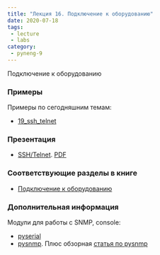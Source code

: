 ```yaml
---
title: "Лекция 16. Подключение к оборудованию"
date: 2020-07-18
tags:
 - lecture
 - labs
category:
 - pyneng-9
---
```


Подключение к оборудованию

### Примеры

Примеры по сегодняшним темам:

* [19_ssh_telnet](https://github.com/pyneng/pyneng-online-9-may-aug-2020/tree/master/examples/19_ssh_telnet)

### Презентация

* [SSH/Telnet](https://gitpitch.com/natenka/pyneng-slides/py3-ssh-telnet). [PDF](https://github.com/pyneng/pyneng-online-jan-apr-2018/raw/master/presentations/19_ssh_telnet.pdf)


### Соответствующие разделы в книге

* [Подключение к оборудованию](https://pyneng.readthedocs.io/ru/latest/book/19_ssh_telnet/index.html)

### Дополнительная информация

Модули для работы с SNMP, console:

* [pyserial](https://pythonhosted.org/pyserial/)
* [pysnmp](http://pysnmp.sourceforge.net/). Плюс обзорная [статья по pysnmp](https://pynet.twb-tech.com/blog/snmp/python-snmp-intro.html)


